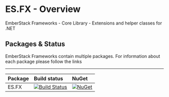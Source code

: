 # ES.FX - Overview
EmberStack Frameworks - Core Library - Extensions and helper classes for .NET

## Packages & Status
EmberStack Frameworks contain multiple packages. For information about each package please follow the links

---
Package  | Build status | NuGet 
-------- | :------------ | :------------ 
ES.FX | [![Build Status](https://dev.azure.com/emberstack/ES.FX-Public/_apis/build/status/ES.FX?branchName=master)](https://dev.azure.com/emberstack/ES.FX-Public/_build/latest?definitionId=2&branchName=master) |  [![NuGet](https://img.shields.io/nuget/v/ES.FX.svg)](https://www.nuget.org/packages/ES.FX)
